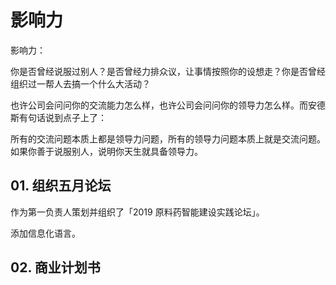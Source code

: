 # 影响力

影响力：

你是否曾经说服过别人？是否曾经力排众议，让事情按照你的设想走？你是否曾经组织过一帮人去搞一个什么大活动？

也许公司会问问你的交流能力怎么样，也许公司会问问你的领导力怎么样。而安德斯有句话说到点子上了：

所有的交流问题本质上都是领导力问题，所有的领导力问题本质上就是交流问题。如果你善于说服别人，说明你天生就具备领导力。 

## 01. 组织五月论坛

作为第一负责人策划并组织了「2019 原料药智能建设实践论坛」。

添加信息化语言。

## 02. 商业计划书

